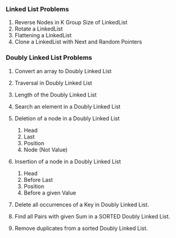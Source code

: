 ### Linked List Problems
1. Reverse Nodes in K Group Size of LinkedList
2. Rotate a LinkedList
3. Flattening a LinkedList
4. Clone a LinkedList with Next and Random Pointers
   
   

### Doubly Linked List Problems

1. Convert an array to Doubly Linked List
2. Traversal in Doubly Linked List
3. Length of the Doubly Linked List
4. Search an element in a Doubly Linked List
5. Deletion of a node in a Doubly Linked List
    1. Head
    2. Last
    3. Position
    4. Node (Not Value)
      
6. Insertion of a node in a Doubly Linked List
    1. Head
    2. Before Last
    3. Position
    4. Before a given Value
7. Delete all occurrences of a Key in Doubly Linked List.
8. Find all Pairs with given Sum in a SORTED Doubly Linked List.
9. Remove duplicates from a sorted Doubly Linked List.
